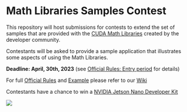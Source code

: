 # Math Libraries Samples Contest

This repository will host submissions for contests to extend the set of samples that are provided with the [CUDA Math Libraries](https://github.com/NVIDIA/CUDALibrarySamples) created by the developer community. 

Contestants will be asked to provide a sample application that illustrates some aspects of using the Math Libraries.

**Deadline: April, 30th, 2023** (see [Official Rules: Entry period](https://github.com/openhackathons-org/mathlib-samples-contest/wiki/Official-Rules#entry-period) for details)

For full [Official Rules](https://github.com/gpuhackathons-org/mathlib-samples-contest/wiki/Official-Rules) and [Example](https://github.com/gpuhackathons-org/mathlib-samples-contest/wiki/Example-Submission) please refer to our [Wiki](https://github.com/gpuhackathons-org/mathlib-samples-contest/wiki)

Contestants have a chance to win a [NVIDIA Jetson Nano Developer Kit](https://developer.nvidia.com/embedded/jetson-nano-developer-kit)

![](https://developer.nvidia.com/sites/default/files/akamai/embedded/images/jetsonNano/JetsonNano-DevKit_Front-Top_Right_trimmed.jpg)
